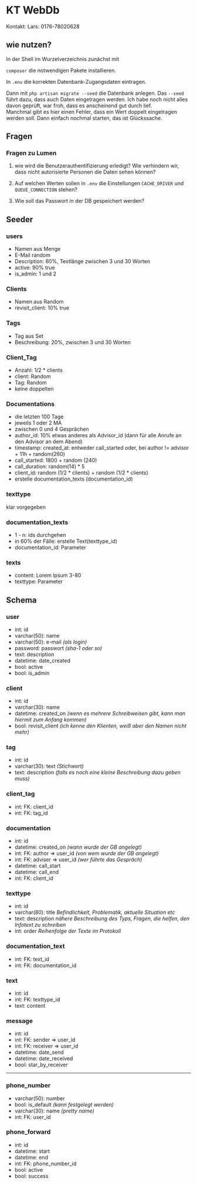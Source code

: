 # KT WebDb

Kontakt: Lars: 0176-78020628

## wie nutzen?

In der Shell im Wurzelverzeichnis zunächst mit 

`composer` die notwendigen Pakete installieren.

In `.env` die korrekten Datenbank-Zugangsdaten eintragen.

Dann mit `php artisan migrate --seed` die Datenbank anlegen. Das `--seed`
führt dazu, dass auch Daten eingetragen werden. Ich habe noch nicht alles
davon geprüft, war froh, dass es anscheinend gut durch lief.  
Manchmal gibt es hier einen Fehler, dass ein Wert doppelt eingetragen 
werden soll. Dann einfach nochmal starten, das ist Glückssache.

## Fragen

### Fragen zu Lumen

1. wie wird die Benutzerauthentifizierung erledigt? Wie verhindern 
   wir, dass nicht autorisierte Personen die Daten sehen können?

2. Auf welchen Werten sollen in `.env` die Einstellungen
   `CACHE_DRIVER` und `QUEUE_CONNECTION` stehen?

3. Wie soll das Passwort in der DB gespeichert werden?


## Seeder

### users
* Namen aus Menge
* E-Mail random
* Description: 60%, Textlänge zwischen 3 und 30 Worten
* active: 90% true
* is_admin: 1 und 2

### Clients
* Namen aus Random
* revisit_client: 10% true

### Tags
* Tag aus Set
* Beschreibung: 20%, zwischen 3 und 30 Worten

### Client_Tag
* Anzahl: 1/2 * clients
* client: Random
* Tag: Random
* keine doppelten

### Documentations
* die letzten 100 Tage
* jeweils 1 oder 2 MA
* zwischen 0 und 4 Gesprächen
* author_id: 10% etwas anderes als Advisor_id (dann für alle Anrufe an den Advisor an dem Abend)
* timestamp: created_at: entweder call_started oder, bei author != advisor + 11h + random(260)
* call_started: 1800 + random (240)
* call_duration: random(14) * 5
* client_id: random (1/2 * clients) + random (1/2 * clients)
* erstelle documentation_texts (documentation_id)

### texttype
klar vorgegeben

### documentation_texts
* 1 - n: ids durchgehen
* in 60% der Fälle: erstelle Text(texttype_id)
* documentation_id: Parameter

### texts
* content: Lorem Ipsum 3-80
* texttype: Parameter


## Schema

### user
* int: id
* varchar(50): name
* varchar(50): e-mail *(als login)*
* password: passwort *(sha-1 oder so)*
* text: description
* datetime: date_created
* bool: active
* bool: is_admin

### client
* int: id
* varchar(30): name
* datetime: created_on *(wenn es mehrere Schreibweisen gibt, kann man hiermit zum Anfang kommen)*
* bool: revisit_client *(ich kenne den Klienten, weiß aber den Namen nicht mehr)*

### tag
* int: id
* varchar(30): text *(Stichwort)*
* text: description *(falls es noch eine kleine Beschreibung dazu geben muss)*

### client_tag
* int: FK: client_id
* int: FK: tag_id

### documentation
* int: id
* datetime: created_on *(wann wurde der GB angelegt)*
* int: FK: author => user_id *(von wem wurde der GB angelegt)*
* int: FK: adviser => user_id *(wer führte das Gespräch)*
* datetime: call_start
* datetime: call_end
* int: FK: client_id

### texttype
* int: id
* varchar(80): title *Befindlichkeit, Problematik, aktuelle Situation etc*
* text: description *nähere Beschreibung des Typs, Fragen, die helfen, den Infotext zu schreiben*
* int: order *Reihenfolge der Texte im Protokoll*

### documentation_text
* int: FK: text_id
* int: FK: documentation_id

### text
* int: id
* int: FK: texttype_id
* text: content

### message
* int: id
* int: FK: sender => user_id
* int: FK: receiver => user_id
* datetime: date_send
* datetime: date_received
* bool: star_by_receiver

-----

### phone_number
* varchar(50): number 
* bool: is_default *(kann festgelegt werden)*
* varchar(30): name *(pretty name)*
* int: FK: user_id

### phone_forward
* int: id
* datetime: start
* datetime: end
* int: FK: phone_number_id
* bool: active
* bool: success

